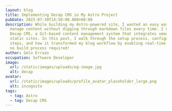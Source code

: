 ```yaml
---
layout: blog
title: Implementing Decap CMS in My Astro Project
pubDate: 2025-07-30T14:50:00.000+08:00
description: While building my Astro-powered site, I wanted an easy way to
  manage content without digging through markdown files every time. I discovered
  Decap CMS, a Git-based content management system that integrates smoothly with
  static sites. In this post, I walk through the setup process, configuration
  steps, and how it transformed my blog workflow by enabling real-time editing —
  no build process required!
author: Gelo Errazo
occupation: Software Developer
image:
  url: /static/images/uploads/og-image.jpg
  alt: decap
avatar:
  url: /static/images/uploads/profile_avatar_placeholder_large.png
  alt: incognito
tags:
  - tag: Astro
  - tag: Decap CMS
---
```

